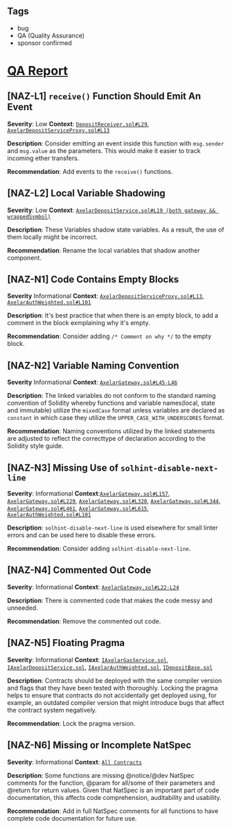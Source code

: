 ## Tags

- bug
- QA (Quality Assurance)
- sponsor confirmed

# [QA Report](https://github.com/code-423n4/2022-07-axelar-findings/issues/73) 

## [NAZ-L1] `receive()` Function Should Emit An Event
**Severity**: Low
**Context**: [`DepositReceiver.sol#L29`](https://github.com/code-423n4/2022-07-axelar/blob/main/contracts/deposit-service/DepositReceiver.sol#L29), [`AxelarDepositServiceProxy.sol#L13`](https://github.com/code-423n4/2022-07-axelar/blob/main/contracts/deposit-service/AxelarDepositServiceProxy.sol#L13)

**Description**:
Consider emitting an event inside this function with `msg.sender` and `msg.value` as the parameters. This would make it easier to track incoming ether transfers.

**Recommendation**:
Add events to the `receive()` functions. 


## [NAZ-L2] Local Variable Shadowing
**Severity**: Low
**Context**: [`AxelarDepositService.sol#L19 (both gateway && wrappedSymbol)`](https://github.com/code-423n4/2022-07-axelar/blob/main/contracts/deposit-service/AxelarDepositService.sol#L19)

**Description**:
These Variables shadow state variables. As a result, the use of them locally might be incorrect.

**Recommendation**:
Rename the local variables that shadow another component.


## [NAZ-N1] Code Contains Empty Blocks
**Severity** Informational
**Context**: [`AxelarDepositServiceProxy.sol#L13`](https://github.com/code-423n4/2022-07-axelar/blob/main/contracts/deposit-service/AxelarDepositServiceProxy.sol#L13), [`AxelarAuthWeighted.sol#L101`](https://github.com/code-423n4/2022-07-axelar/blob/main/contracts/auth/AxelarAuthWeighted.sol#L101)

**Description**:
It's best practice that when there is an empty block, to add a comment in the block exmplaining why it's empty.

**Recommendation**:
Consider adding `/* Comment on why */` to the empty block.


## [NAZ-N2] Variable Naming Convention
**Severity** Informational
**Context**: [`AxelarGateway.sol#L45-L46`](https://github.com/code-423n4/2022-07-axelar/blob/main/contracts/AxelarGateway.sol#L45-L46)

**Description**:
The linked variables do not conform to the standard naming convention of Solidity whereby functions and variable names(local, state and immutable) utilize the `mixedCase` format unless variables are declared as `constant` in which case they utilize the `UPPER_CASE_WITH_UNDERSCORES` format.

**Recommendation**:
Naming conventions utilized by the linked statements are adjusted to reflect the correcttype of declaration according to the Solidity style guide.


## [NAZ-N3] Missing Use of `solhint-disable-next-line`
**Severity**: Informational
**Context**:[`AxelarGateway.sol#L157`](https://github.com/code-423n4/2022-07-axelar/blob/main/contracts/AxelarGateway.sol#L157), [`AxelarGateway.sol#L229`](https://github.com/code-423n4/2022-07-axelar/blob/main/contracts/AxelarGateway.sol#L229), [`AxelarGateway.sol#L320`](https://github.com/code-423n4/2022-07-axelar/blob/main/contracts/AxelarGateway.sol#L320), [`AxelarGateway.sol#L344`](https://github.com/code-423n4/2022-07-axelar/blob/main/contracts/AxelarGateway.sol#L344), [`AxelarGateway.sol#L461`](https://github.com/code-423n4/2022-07-axelar/blob/main/contracts/AxelarGateway.sol#L461), [`AxelarGateway.sol#L615`](https://github.com/code-423n4/2022-07-axelar/blob/main/contracts/AxelarGateway.sol#L615), [`AxelarAuthWeighted.sol#L101`](https://github.com/code-423n4/2022-07-axelar/blob/main/contracts/auth/AxelarAuthWeighted.sol#L101)

**Description**:
`solhint-disable-next-line` is used elsewhere for small linter errors and can be used here to disable these errors.

**Recommendation**:
Consider adding `solhint-disable-next-line`.


## [NAZ-N4] Commented Out Code
**Severity**: Informational
**Context**: [`AxelarGateway.sol#L22-L24`](https://github.com/code-423n4/2022-07-axelar/blob/main/contracts/AxelarGateway.sol#L22-L24)

**Description**:
There is commented code that makes the code messy and unneeded. 

**Recommendation**:
Remove the commented out code.


## [NAZ-N5] Floating Pragma
**Severity**: Informational
**Context**: [`IAxelarGasService.sol`](https://github.com/code-423n4/2022-07-axelar/blob/main/contracts/interfaces/IAxelarGasService.sol), [`IAxelarDepositService.sol`](https://github.com/code-423n4/2022-07-axelar/blob/main/contracts/interfaces/IAxelarDepositService.sol), [`IAxelarAuthWeighted.sol`](https://github.com/code-423n4/2022-07-axelar/blob/main/contracts/interfaces/IAxelarAuthWeighted.sol), [`IDepositBase.sol`](https://github.com/code-423n4/2022-07-axelar/blob/main/contracts/interfaces/IDepositBase.sol)

**Description**:
Contracts should be deployed with the same compiler version and flags that they have been tested with thoroughly. Locking the pragma helps to ensure that contracts do not accidentally get deployed using, for example, an outdated compiler version that might introduce bugs that affect the contract system negatively.

**Recommendation**: 
Lock the pragma version.


## [NAZ-N6] Missing or Incomplete NatSpec
**Severity**: Informational
**Context**: [`All Contracts`](https://github.com/code-423n4/2022-07-axelar)

**Description**:
Some functions are missing @notice/@dev NatSpec comments for the function, @param for all/some of their parameters and @return for return values. Given that NatSpec is an important part of code documentation, this affects code comprehension, auditability and usability.

**Recommendation**:
Add in full NatSpec comments for all functions to have complete code documentation for future use.